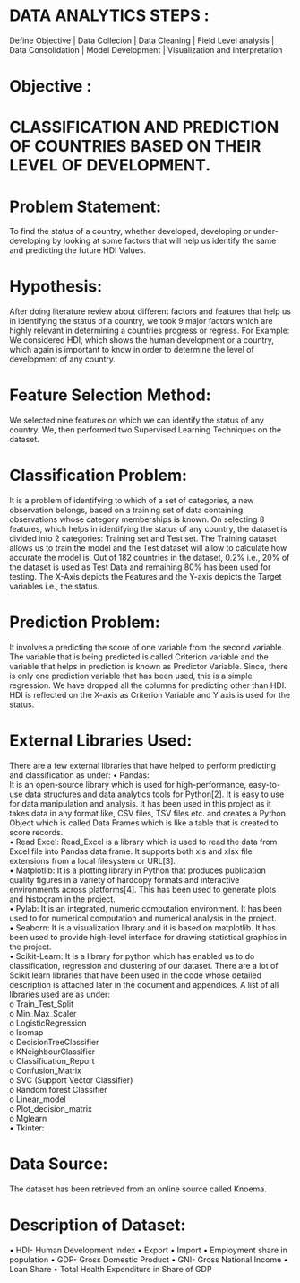 # DATA ANALYTICS STEPS :
Define Objective      | 
Data Collecion        | 
Data Cleaning         | 
Field Level analysis  | 
Data Consolidation    | 
Model Development     | 
Visualization and Interpretation

# Objective : 
# CLASSIFICATION AND PREDICTION OF COUNTRIES BASED ON THEIR LEVEL OF DEVELOPMENT.

# Problem Statement: 
To find the status of a country, whether developed, developing or under-developing by looking at some factors that will help us identify the same and predicting the future HDI Values.
# Hypothesis: 
After doing literature review about different factors and features that help us in identifying the status of a country, we took 9 major factors which are highly relevant in determining a countries progress or regress.
For Example: We considered HDI, which shows the human development or a country, which again is important to know in order to determine the level of development of any country.

# Feature Selection Method:
We selected nine features on which we can identify the status of any country. We, then performed two Supervised Learning Techniques on the dataset.
# Classification Problem: 
It is a problem of identifying to which of a set of categories, a new observation belongs, based on a training set of data containing observations whose category memberships is known. On selecting 8 features, which helps in identifying the status of any country, the dataset is divided into 2 categories: Training set and Test set. The Training dataset allows us to train the model and the Test dataset will allow to calculate how accurate the model is. Out of 182 countries in the dataset, 0.2% i.e., 20% of the dataset is used as Test Data and remaining 80% has been used for testing.
The X-Axis depicts the Features and the Y-axis depicts the Target variables i.e., the status.
# Prediction Problem: 
It involves a predicting the score of one variable from the second variable. The variable that is being predicted is called Criterion variable and the variable that helps in prediction is known as Predictor Variable. Since, there is only one prediction variable that has been used, this is a simple regression. We have dropped all the columns for predicting other than HDI. HDI is reflected on the X-axis as Criterion Variable and Y axis is used for the status.
# External Libraries Used: 
There are a few external libraries that have helped to perform predicting and classification as under:
• Pandas:  
It is an open-source library which is used for high-performance, easy-to-use data structures and data analytics tools for Python[2]. It is easy to use for data manipulation and analysis. It has been used in this project as it takes data in any format like, CSV files, TSV files etc. and creates a Python Object which is called Data Frames which is like a table that is created to score records.  
• Read Excel:
Read_Excel is a library which is used to read the data from Excel file into Pandas data frame. It supports both xls and xlsx file extensions from a local filesystem or URL[3].  
• Matplotlib:
It is a plotting library in Python that produces publication quality figures in a variety of hardcopy formats and interactive environments across platforms[4]. This has been used to generate plots and histogram in the project.  
• Pylab:
It is an integrated, numeric computation environment. It has been used to for numerical computation and numerical analysis in the project.  
• Seaborn:
It is a visualization library and it is based on matplotlib. It has been used to provide high-level interface for drawing statistical graphics in the project.  
• Scikit-Learn:
It is a library for python which has enabled us to do classification, regression and clustering of our dataset. There are a lot of Scikit learn libraries that have been used in the code whose detailed description is attached later in the document and appendices. A list of all libraries used are as under:  
o Train_Test_Split  
o Min_Max_Scaler  
o LogisticRegression  
o Isomap  
o DecisionTreeClassifier  
o KNeighbourClassifier  
o Classification_Report  
o Confusion_Matrix  
o SVC (Support Vector Classifier)  
o Random forest Classifier  
o Linear_model  
o Plot_decision_matrix  
o Mglearn  
• Tkinter:  

# Data Source: 
The dataset has been retrieved from an online source called Knoema. 
# Description of Dataset:
• HDI- Human Development Index
• Export
• Import
• Employment share in population
• GDP- Gross Domestic Product
• GNI- Gross National Income
• Loan Share
• Total Health Expenditure in Share of GDP

